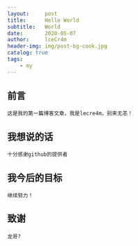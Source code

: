 ```yaml
---
layout:     post
title:      Hello World
subtitle:   World
date:       2020-05-07
author:     lceCr4m
header-img: img/post-bg-cook.jpg
catalog: true
tags:
    - my
---
```


## 前言
    这是我的第一篇博客文章，我是lecre4m，别来无恙！
    
## 我想说的话
    十分感谢github的提供者
## 我今后的目标
    继续努力！
## 致谢
    龙哥?


